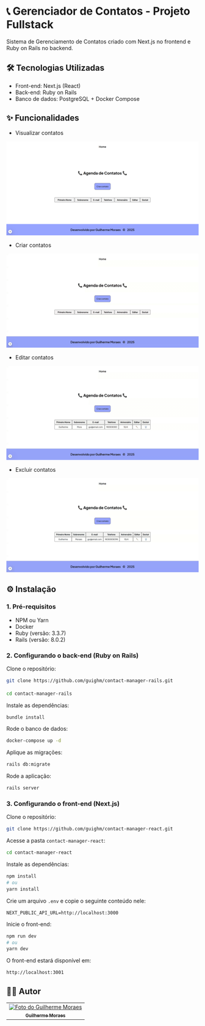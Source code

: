 # 📞 Gerenciador de Contatos - Projeto Fullstack

Sistema de Gerenciamento de Contatos criado com Next.js no frontend e Ruby on Rails no backend.

## 🛠️ Tecnologias Utilizadas 

- Front-end: Next.js (React)
- Back-end: Ruby on Rails
- Banco de dados: PostgreSQL + Docker Compose

## ✨ Funcionalidades

- Visualizar contatos

![Visualizar contatos](./assets/contact-manager.png)

- Criar contatos

![Criar contatos](./assets/contact-manager-1.gif)

- Editar contatos

![Editar contatos](./assets/contact-manager-2.gif)

- Excluir contatos

![Excluir contatos](./assets/contact-manager-3.gif)

## ⚙️ Instalação

### 1. Pré-requisitos

- NPM ou Yarn
- Docker
- Ruby (versão: 3.3.7)
- Rails (versão: 8.0.2)

### 2. Configurando o back-end (Ruby on Rails)

Clone o repositório:

```bash
git clone https://github.com/guighm/contact-manager-rails.git

cd contact-manager-rails
```

Instale as dependências:

```bash
bundle install
```

Rode o banco de dados: 

```bash
docker-compose up -d
```

Aplique as migrações:

```bash
rails db:migrate
```

Rode a aplicação:

```bash
rails server
```

### 3. Configurando o front-end (Next.js)

Clone o repositório:

```bash
git clone https://github.com/guighm/contact-manager-react.git
```

Acesse a pasta `contact-manager-react`:

```bash
cd contact-manager-react
```

Instale as dependências:

```bash
npm install 
# ou 
yarn install
```

Crie um arquivo `.env` e copie o seguinte conteúdo nele:

```
NEXT_PUBLIC_API_URL=http://localhost:3000
```

Inicie o front-end:

```bash
npm run dev 
# ou
yarn dev
```

O front-end estará disponível em:

```
http://localhost:3001
```

## 👨‍💻 Autor

<table>
  <tr>
    <td align="center">
    <a href="https://github.com/guighm">
        <img src="https://avatars.githubusercontent.com/guighm" width="100px;" alt="Foto do Guilherme Moraes"/><br />
        <sub><b>Guilherme Moraes</b></sub>
        </a>
    </td>
  </tr>
</table>